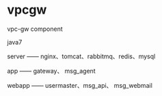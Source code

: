 # vpcgw


vpc-gw component


java7	


server  ——  nginx、tomcat、rabbitmq、redis、mysql


app —— gateway、 msg_agent


webapp ——  usermaster、msg_api、 msg_webmail


